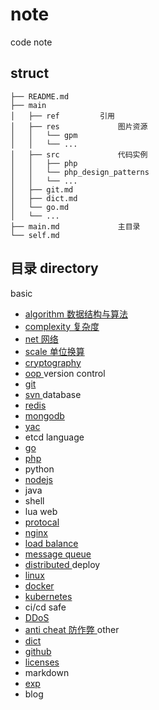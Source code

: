 # note
code note

## struct

```
├── README.md
├── main
│   ├── ref         引用
│   ├── res             图片资源
│   │   └── gpm
│   │   └── ...
│   ├── src             代码实例
│   │   ├── php
│   │   └── php_design_patterns
│   │   └── ...
│   ├── git.md
│   ├── dict.md
│   └── go.md
│   └── ...
├── main.md             主目录
└── self.md
```

## 目录 directory

basic
- [ algorithm 数据结构与算法 ](main/algorithm.md)
- [ complexity 复杂度 ](main/complexity.md)
- [ net 网络 ](main/net.md)
- [ scale 单位换算 ](main/scale.md)
- [ cryptography ](main/cryptography.md)
- [ oop ](main/oop.md)
version control
- [ git ](main/git.md)
- [ svn ](main/svn.md)
database
- [ redis ](main/redis.md)
- [ mongodb ](main/mongodb.md)
- [ yac ](main/yac.md)
- etcd
language
- [ go ](main/go.md)
- [ php ](main/php.md)
- python
- [ nodejs ](main/nodejs.md)
- java
- shell
- lua
web
- [ protocal ](main/protocal.md)
- [ nginx ](main/nginx.md)
- [ load balance ](main/load_balance.md)
- [ message queue ](main/mq.md)
- [ distributed ](main/distributed.md)
deploy
- [ linux ](main/linux.md)
- [ docker ](main/docker.md)
- [ kubernetes ](main/k8s.md)
- ci/cd
safe
- [ DDoS ](main/ddos.md)
- [ anti cheat 防作弊 ](main/anti_cheat.md)
other
- [ dict ](main/dict.md)
- [ github ](main/github.md)
- [ licenses ](main/licenses.md)
- markdown
- [ exp ](main/exp.md)
- blog